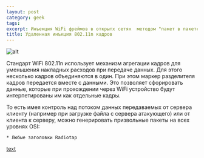 ```yaml
---
layout: post
category: geek
tags: 
excerpt: Инъекция WiFi фреймов в открытх сетях  методом "пакет в пакете"
title: Удаленная инъкция 802.11n кадров
---
```


![alt](https://hub.zhovner.com/img/phy.gif)

Стандарт WiFi 802.11n использует механизм агрегации кадров для уменьшения накладных расходов при передаче данных.
Для этого несколько кадров объединяются в один. При этом маркер разделителя кадров передается вместе с данными.
Это позволяет сфорировать данные, которые при прохождении через WiFi устройство будут интерпетированы им как отдельные кадры.  

То есть имея контроль над потоком данных передаваемых от сервера клиенту (например при загрузке файла с сервера атакующего)
или от клиента к серверу, можно генерировать призвольные пакеты на всех уровнях OSI:


    * Любые заголовки Radiotap



[text](http://url)

